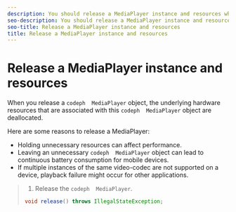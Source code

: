 ```yaml
---
description: You should release a MediaPlayer instance and resources when you no longer need the MediaResource.
seo-description: You should release a MediaPlayer instance and resources when you no longer need the MediaResource.
seo-title: Release a MediaPlayer instance and resources
title: Release a MediaPlayer instance and resources
---
```


# Release a MediaPlayer instance and resources

When you release a `codeph  MediaPlayer` object, the underlying hardware resources that are associated with this `codeph  MediaPlayer` object are deallocated.

Here are some reasons to release a MediaPlayer:
* Holding unnecessary resources can affect performance.
* Leaving an unnecessary `codeph  MediaPlayer` object can lead to continuous battery consumption for mobile devices.
* If multiple instances of the same video-codec are not supported on a device, playback failure might occur for other applications.

>1. Release the `codeph  MediaPlayer`.
>   ```java
>   void release() throws IllegalStateException;
>   ```
>   
>   
>   
